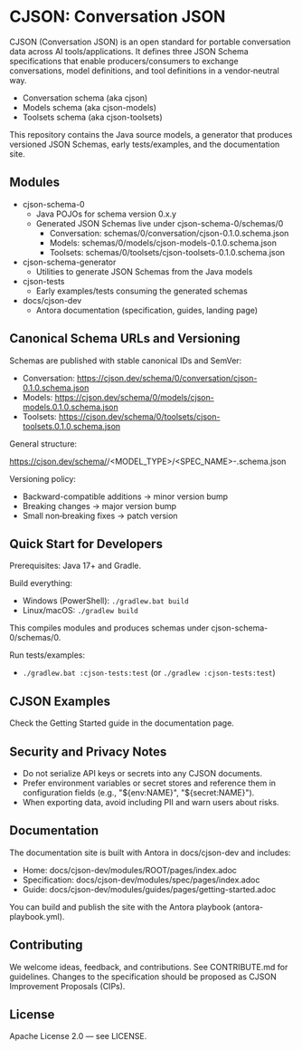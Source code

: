 # CJSON: Conversation JSON

CJSON (Conversation JSON) is an open standard for portable conversation data across AI tools/applications. It defines three JSON Schema specifications that enable producers/consumers to exchange conversations, model definitions, and tool definitions in a vendor‑neutral way.

- Conversation schema (aka cjson)
- Models schema (aka cjson-models)
- Toolsets schema (aka cjson-toolsets)

This repository contains the Java source models, a generator that produces versioned JSON Schemas, early tests/examples, and the documentation site.


## Modules

- cjson-schema-0
  - Java POJOs for schema version 0.x.y
  - Generated JSON Schemas live under cjson-schema-0/schemas/0
    - Conversation: schemas/0/conversation/cjson-0.1.0.schema.json
    - Models: schemas/0/models/cjson-models-0.1.0.schema.json
    - Toolsets: schemas/0/toolsets/cjson-toolsets-0.1.0.schema.json
- cjson-schema-generator
  - Utilities to generate JSON Schemas from the Java models
- cjson-tests
  - Early examples/tests consuming the generated schemas
- docs/cjson-dev
  - Antora documentation (specification, guides, landing page)


## Canonical Schema URLs and Versioning

Schemas are published with stable canonical IDs and SemVer:

- Conversation: https://cjson.dev/schema/0/conversation/cjson-0.1.0.schema.json
- Models: https://cjson.dev/schema/0/models/cjson-models.0.1.0.schema.json
- Toolsets: https://cjson.dev/schema/0/toolsets/cjson-toolsets.0.1.0.schema.json

General structure:

https://cjson.dev/schema/<MAJOR>/<MODEL_TYPE>/<SPEC_NAME>-<VERSION>.schema.json

Versioning policy:
- Backward-compatible additions → minor version bump
- Breaking changes → major version bump
- Small non‑breaking fixes → patch version


## Quick Start for Developers

Prerequisites: Java 17+ and Gradle.

Build everything:

- Windows (PowerShell): `./gradlew.bat build`
- Linux/macOS: `./gradlew build`

This compiles modules and produces schemas under cjson-schema-0/schemas/0.

Run tests/examples:

- `./gradlew.bat :cjson-tests:test` (or `./gradlew :cjson-tests:test`)


## CJSON Examples

Check the Getting Started guide in the documentation page.

## Security and Privacy Notes

- Do not serialize API keys or secrets into any CJSON documents.
- Prefer environment variables or secret stores and reference them in configuration fields (e.g., "${env:NAME}", "${secret:NAME}").
- When exporting data, avoid including PII and warn users about risks.


## Documentation

The documentation site is built with Antora in docs/cjson-dev and includes:
- Home: docs/cjson-dev/modules/ROOT/pages/index.adoc
- Specification: docs/cjson-dev/modules/spec/pages/index.adoc
- Guide: docs/cjson-dev/modules/guides/pages/getting-started.adoc

You can build and publish the site with the Antora playbook (antora-playbook.yml).


## Contributing

We welcome ideas, feedback, and contributions. See CONTRIBUTE.md for guidelines. Changes to the specification should be proposed as CJSON Improvement Proposals (CIPs).


## License

Apache License 2.0 — see LICENSE.
